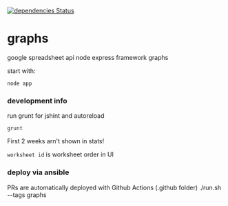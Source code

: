 [![dependencies Status](https://david-dm.org/kraag22/graphs/status.svg)](https://david-dm.org/kraag22/graphs)

graphs
======
google spreadsheet api
node express framework
graphs


start with:

    node app


### development info
run grunt for jshint and autoreload

    grunt

First 2 weeks arn't shown in stats!

`worksheet id` is worksheet order in UI

### deploy via ansible
PRs are automatically deployed with Github Actions (.github folder)
    ./run.sh --tags graphs
